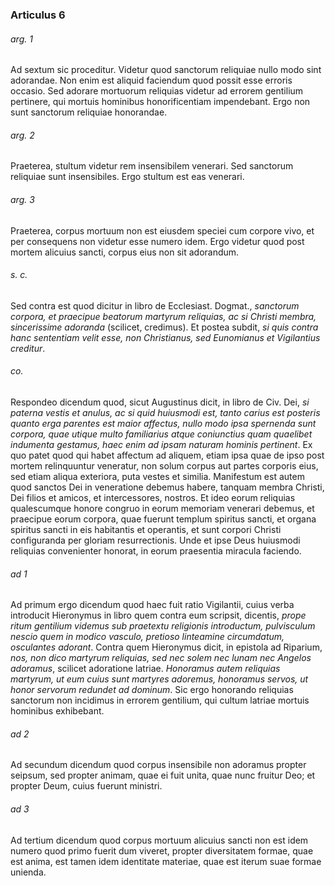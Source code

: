 ### Articulus 6

###### arg. 1
Ad sextum sic proceditur. Videtur quod sanctorum reliquiae nullo modo sint adorandae. Non enim est aliquid faciendum quod possit esse erroris occasio. Sed adorare mortuorum reliquias videtur ad errorem gentilium pertinere, qui mortuis hominibus honorificentiam impendebant. Ergo non sunt sanctorum reliquiae honorandae.

###### arg. 2
Praeterea, stultum videtur rem insensibilem venerari. Sed sanctorum reliquiae sunt insensibiles. Ergo stultum est eas venerari.

###### arg. 3
Praeterea, corpus mortuum non est eiusdem speciei cum corpore vivo, et per consequens non videtur esse numero idem. Ergo videtur quod post mortem alicuius sancti, corpus eius non sit adorandum.

###### s. c.
Sed contra est quod dicitur in libro de Ecclesiast. Dogmat., *sanctorum corpora, et praecipue beatorum martyrum reliquias, ac si Christi membra, sincerissime adoranda* (scilicet, credimus). Et postea subdit, *si quis contra hanc sententiam velit esse, non Christianus, sed Eunomianus et Vigilantius creditur*.

###### co.
Respondeo dicendum quod, sicut Augustinus dicit, in libro de Civ. Dei, *si paterna vestis et anulus, ac si quid huiusmodi est, tanto carius est posteris quanto erga parentes est maior affectus, nullo modo ipsa spernenda sunt corpora, quae utique multo familiarius atque coniunctius quam quaelibet indumenta gestamus, haec enim ad ipsam naturam hominis pertinent*. Ex quo patet quod qui habet affectum ad aliquem, etiam ipsa quae de ipso post mortem relinquuntur veneratur, non solum corpus aut partes corporis eius, sed etiam aliqua exteriora, puta vestes et similia. Manifestum est autem quod sanctos Dei in veneratione debemus habere, tanquam membra Christi, Dei filios et amicos, et intercessores, nostros. Et ideo eorum reliquias qualescumque honore congruo in eorum memoriam venerari debemus, et praecipue eorum corpora, quae fuerunt templum spiritus sancti, et organa spiritus sancti in eis habitantis et operantis, et sunt corpori Christi configuranda per gloriam resurrectionis. Unde et ipse Deus huiusmodi reliquias convenienter honorat, in eorum praesentia miracula faciendo.

###### ad 1
Ad primum ergo dicendum quod haec fuit ratio Vigilantii, cuius verba introducit Hieronymus in libro quem contra eum scripsit, dicentis, *prope ritum gentilium videmus sub praetextu religionis introductum, pulvisculum nescio quem in modico vasculo, pretioso linteamine circumdatum, osculantes adorant*. Contra quem Hieronymus dicit, in epistola ad Riparium, *nos, non dico martyrum reliquias, sed nec solem nec lunam nec Angelos adoramus*, scilicet adoratione latriae. *Honoramus autem reliquias martyrum, ut eum cuius sunt martyres adoremus, honoramus servos, ut honor servorum redundet ad dominum*. Sic ergo honorando reliquias sanctorum non incidimus in errorem gentilium, qui cultum latriae mortuis hominibus exhibebant.

###### ad 2
Ad secundum dicendum quod corpus insensibile non adoramus propter seipsum, sed propter animam, quae ei fuit unita, quae nunc fruitur Deo; et propter Deum, cuius fuerunt ministri.

###### ad 3
Ad tertium dicendum quod corpus mortuum alicuius sancti non est idem numero quod primo fuerit dum viveret, propter diversitatem formae, quae est anima, est tamen idem identitate materiae, quae est iterum suae formae unienda.

